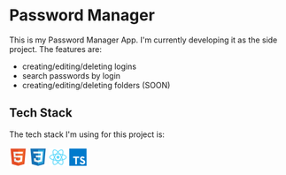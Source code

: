 # Password Manager

This is my Password Manager App. I'm currently developing it as the side project. The features are:

- creating/editing/deleting logins
- search passwords by login
- creating/editing/deleting folders (SOON)

## Tech Stack

The tech stack I'm using for this project is:
<br>
<br>
<img src="https://github.com/devicons/devicon/blob/master/icons/html5/html5-original.svg" alt="HTML" width="32" height="32">
<img src="https://github.com/devicons/devicon/blob/master/icons/css3/css3-original.svg" alt="CSS" width="32" height="32">
<img src="https://github.com/devicons/devicon/blob/master/icons/react/react-original.svg" alt="React" width="32" height="32">
<img src="https://github.com/devicons/devicon/blob/master/icons/typescript/typescript-original.svg" alt="TypeScript" width="32" height="32">
